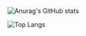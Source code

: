 ![Anurag's GitHub stats](https://github-readme-stats-theta-three-41.vercel.app/api?username=cyoure&show_icons=true&theme=radical)

![Top Langs](https://github-readme-stats-theta-three-41.vercel.app/api/top-langs/?username=cyoure&layout=compact)


<!--
**cyoure/cyoure** is a ✨ _special_ ✨ repository because its `README.md` (this file) appears on your GitHub profile.

Here are some ideas to get you started:

- 🔭 I’m currently working on ...
- 🌱 I’m currently learning ...
- 👯 I’m looking to collaborate on ...
- 🤔 I’m looking for help with ...
- 💬 Ask me about ...
- 📫 How to reach me: ...
- 😄 Pronouns: ...
- ⚡ Fun fact: ...
-->

